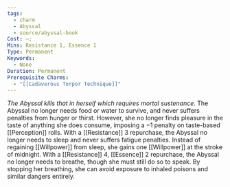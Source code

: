 ```yaml
---
tags:
  - charm
  - Abyssal
  - source/abyssal-book
Cost: —; 
Mins: Resistance 1, Essence 1
Type: Permanent
Keywords:
  - None
Duration: Permanent
Prerequisite Charms:
  - "[[Cadaverous Torpor Technique]]"
---
```

*The Abyssal kills that in herself which requires mortal sustenance.*
The Abyssal no longer needs food or water to survive, and never suffers penalties from hunger or thirst.
However, she no longer finds pleasure in the taste of anything she does consume, imposing a −1 penalty on taste-based [[Perception]] rolls.
With a [[Resistance]] 3 repurchase, the Abyssal no longer needs to sleep and never suffers fatigue penalties.
Instead of regaining [[Willpower]] from sleep, she gains one [[Willpower]] at the stroke of midnight.
With a [[Resistance]] 4, [[Essence]] 2 repurchase, the Abyssal no longer needs to breathe, though she must still do so to speak. By stopping her breathing, she can avoid exposure to inhaled poisons and similar dangers entirely.